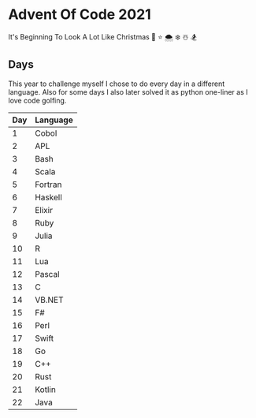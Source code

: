 # Advent Of Code 2021
It's Beginning To Look A Lot Like Christmas 
🎄 ⭐️ 🌨 ❄️ ☃️ 🏂

## Days

This year to challenge myself I chose to do every day in a different language. Also for some days I also later solved it as python one-liner as I love code golfing.

Day | Language 
--- | ---     
1   | Cobol   
2   | APL     
3   | Bash    
4   | Scala   
5   | Fortran 
6   | Haskell  
7   | Elixir  
8   | Ruby    
9   | Julia   
10  | R       
11  | Lua     
12  | Pascal  
13  | C       
14  | VB.NET  
15  | F#
16  | Perl
17  | Swift
18  | Go
19  | C++
20  | Rust
21  | Kotlin
22  | Java